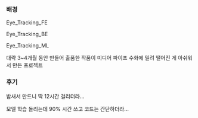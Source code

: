 ### 배경
Eye_Tracking_FE

Eye_Tracking_BE

Eye_Tracking_ML

대략 3~4개월 동안 만들어 출품한 작품이 미디어 파이프 수화에 밀려 떨어진 게 아쉬워서 만든 프로젝트

### 후기
밤새서 만드니 딱 12시간 걸리더라...

모델 학습 돌리는데 90% 시간 쓰고 코드는 간단하더라...
